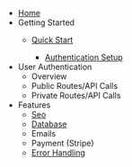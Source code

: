 * [Home](/)
* Getting Started
  * [Quick Start](gettingstarted/quickstart.md)

    * [Authentication Setup](gettingstarted/quickstart/authenticationSetup.md)
* User Authentication
  * Overview
  * Public Routes/API Calls
  * Private Routes/API Calls
* Features
  * [Seo](Features/Seo.md)
  * [Database](Features/Database.md)
  * Emails
  * Payment (Stripe)
  * [Error Handling](Features/ErrorHandling.md)
